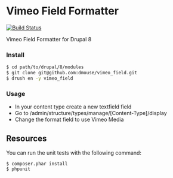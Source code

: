Vimeo Field Formatter
=====================
[![Build Status](https://travis-ci.org/dmouse/vimeo_field.svg?branch=master)](https://travis-ci.org/dmouse/vimeo_field) 

Vimeo Field Formatter for Drupal 8

### Install
```bash
$ cd path/to/drupal/8/modules
$ git clone git@github.com:dmouse/vimeo_field.git
$ drush en -y vimeo_field
```

### Usage
 
 * In your content type create a new textfield field
 * Go to /admin/structure/types/manage/[Content-Type]/display
 * Change the format field to use Vimeo Media

Resources
---------

You can run the unit tests with the following command:

    $ composer.phar install
    $ phpunit
